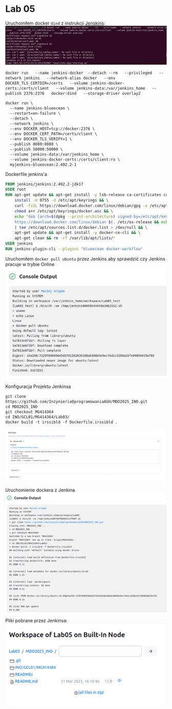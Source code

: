 
# Lab 05
Uruchomiłem docker `dind` z instrukcji [Jenskins](https://www.jenkins.io/doc/book/installing/docker/):
![alt text](<Screenshot from 2025-03-31 17-30-50.png>)
```shell
docker run   --name jenkins-docker  --detach --rm   --privileged   --network jenkins   --network-alias docker   --env DOCKER_TLS_CERTDIR=/certs   --volume jenkins-docker-certs:/certs/client   --volume jenkins-data:/var/jenkins_home   --publish 2376:2376   docker:dind   --storage-driver overlay2
```

```shell
docker run \                                                           
  --name jenkins-blueocean \
  --restart=on-failure \
  --detach \
  --network jenkins \
  --env DOCKER_HOST=tcp://docker:2376 \
  --env DOCKER_CERT_PATH=/certs/client \
  --env DOCKER_TLS_VERIFY=1 \
  --publish 8080:8080 \
  --publish 50000:50000 \
  --volume jenkins-data:/var/jenkins_home \
  --volume jenkins-docker-certs:/certs/client:ro \
  myjenkins-blueocean:2.492.2-1
```

Dockerfile jenkins'a
```dockerfile
FROM jenkins/jenkins:2.492.2-jdk17
USER root
RUN apt-get update && apt-get install -y lsb-release ca-certificates curl && \
    install -m 0755 -d /etc/apt/keyrings && \
    curl -fsSL https://download.docker.com/linux/debian/gpg -o /etc/apt/keyrings/docker.asc && \
    chmod a+r /etc/apt/keyrings/docker.asc && \
    echo "deb [arch=$(dpkg --print-architecture) signed-by=/etc/apt/keyrings/docker.asc] \
    https://download.docker.com/linux/debian $(. /etc/os-release && echo \"$VERSION_CODENAME\") stable" \
    | tee /etc/apt/sources.list.d/docker.list > /dev/null && \
    apt-get update && apt-get install -y docker-ce-cli && \
    apt-get clean && rm -rf /var/lib/apt/lists/*
USER jenkins
RUN jenkins-plugin-cli --plugins "blueocean docker-workflow"
```

Uruchomiłem `docker pull ubuntu` przez Jenkins aby sprawdzić czy Jenkins pracuje w trybie Online\
![alt text](image.png)

Konfiguracja Projektu Jenkinsa
```shell
git clone https://github.com/InzynieriaOprogramowaniaAGH/MDO2025_INO.git
cd MDO2025_INO
git checkout MG414364
cd INO/GCL01/MG414364/Lab03/
docker build -t irssibld -f Dockerfile.irssibld .
```
![alt text](image-2.png)

Uruchomienie dockera z Jenkina\
![alt text](image-1.png)

Pliki pobrane przez Jenkinsa:\
![alt text](image-3.png)